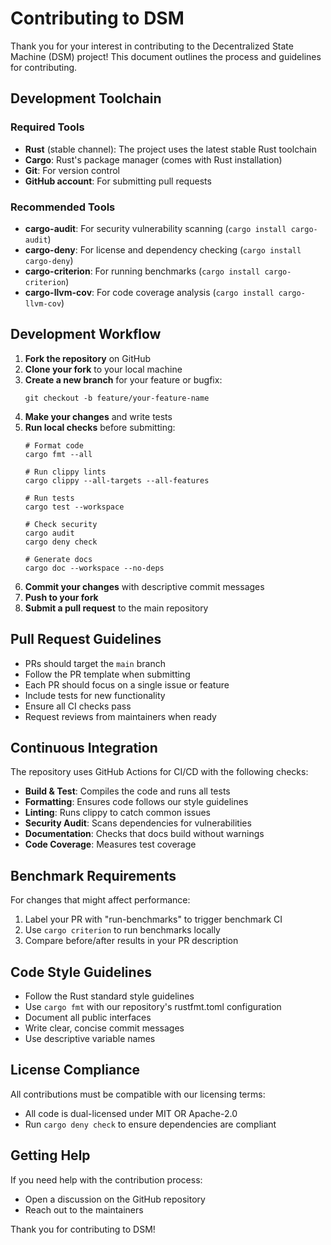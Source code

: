 # Contributing to DSM

Thank you for your interest in contributing to the Decentralized State Machine (DSM) project! This document outlines the process and guidelines for contributing.

## Development Toolchain

### Required Tools

- **Rust** (stable channel): The project uses the latest stable Rust toolchain
- **Cargo**: Rust's package manager (comes with Rust installation)
- **Git**: For version control
- **GitHub account**: For submitting pull requests

### Recommended Tools

- **cargo-audit**: For security vulnerability scanning (`cargo install cargo-audit`)
- **cargo-deny**: For license and dependency checking (`cargo install cargo-deny`)
- **cargo-criterion**: For running benchmarks (`cargo install cargo-criterion`)
- **cargo-llvm-cov**: For code coverage analysis (`cargo install cargo-llvm-cov`)

## Development Workflow

1. **Fork the repository** on GitHub
2. **Clone your fork** to your local machine
3. **Create a new branch** for your feature or bugfix:
   ```
   git checkout -b feature/your-feature-name
   ```
4. **Make your changes** and write tests
5. **Run local checks** before submitting:
   ```
   # Format code
   cargo fmt --all
   
   # Run clippy lints
   cargo clippy --all-targets --all-features
   
   # Run tests
   cargo test --workspace
   
   # Check security
   cargo audit
   cargo deny check
   
   # Generate docs
   cargo doc --workspace --no-deps
   ```
6. **Commit your changes** with descriptive commit messages
7. **Push to your fork**
8. **Submit a pull request** to the main repository

## Pull Request Guidelines

- PRs should target the `main` branch
- Follow the PR template when submitting
- Each PR should focus on a single issue or feature
- Include tests for new functionality
- Ensure all CI checks pass
- Request reviews from maintainers when ready

## Continuous Integration

The repository uses GitHub Actions for CI/CD with the following checks:

- **Build & Test**: Compiles the code and runs all tests
- **Formatting**: Ensures code follows our style guidelines
- **Linting**: Runs clippy to catch common issues
- **Security Audit**: Scans dependencies for vulnerabilities
- **Documentation**: Checks that docs build without warnings
- **Code Coverage**: Measures test coverage

## Benchmark Requirements

For changes that might affect performance:

1. Label your PR with "run-benchmarks" to trigger benchmark CI
2. Use `cargo criterion` to run benchmarks locally
3. Compare before/after results in your PR description

## Code Style Guidelines

- Follow the Rust standard style guidelines
- Use `cargo fmt` with our repository's rustfmt.toml configuration
- Document all public interfaces
- Write clear, concise commit messages
- Use descriptive variable names

## License Compliance

All contributions must be compatible with our licensing terms:

- All code is dual-licensed under MIT OR Apache-2.0
- Run `cargo deny check` to ensure dependencies are compliant

## Getting Help

If you need help with the contribution process:

- Open a discussion on the GitHub repository
- Reach out to the maintainers

Thank you for contributing to DSM!
